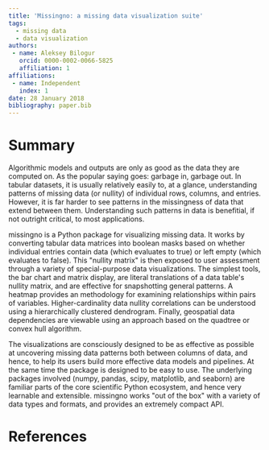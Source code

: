 ```yaml
---
title: 'Missingno: a missing data visualization suite'
tags:
  - missing data
  - data visualization
authors:
 - name: Aleksey Bilogur
   orcid: 0000-0002-0066-5825
   affiliation: 1
affiliations:
 - name: Independent
   index: 1
date: 28 January 2018
bibliography: paper.bib
---
```


# Summary

Algorithmic models and outputs are only as good as the data they are computed on. As the popular saying goes: garbage 
in, garbage out. In tabular datasets, it is usually relatively easily to, at a glance, understanding patterns of 
missing data (or nullity) of individual rows, columns, and entries. However, it is far harder to see patterns in the
missingness of data that extend between them. Understanding such patterns in data is benefitial, if not outright 
critical, to most applications.

missingno is a Python package for visualizing missing data. It works by converting tabular data matrices into boolean 
masks based on whether individual entries contain data (which evaluates to true) or left empty (which evaluates to 
false). This "nullity matrix" is then exposed to user assessment through a variety of special-purpose data 
visualizations. The simplest tools, the bar chart and matrix display, are literal translations of a data table's 
nullity matrix, and are effective for snapshotting general patterns. A heatmap provides an methodology for examining
relationships within pairs of variables. Higher-cardinality data nullity correlations can be understood using a 
hierarchically clustered dendrogram. Finally, geospatial data dependencies are viewable using an approach based on 
the quadtree or convex hull algorithm.

The visualizations are consciously designed to be as effective as possible
at uncovering missing data patterns both between columns of data, and hence, to help its users build more effective 
data models and pipelines. At the same time the package is designed to be easy to use. The underlying packages involved 
(numpy, pandas, scipy, matplotlib, and seaborn) are familiar parts of the core scientific Python ecosystem, and 
hence very learnable and extensible. missingno works "out of the box" with a variety of data types and formats, and 
provides an extremely compact API.

# References
  